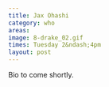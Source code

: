 ```yaml
---
title: Jax Ohashi
category: who
areas: 
image: 8-drake_02.gif
times: Tuesday 2&ndash;4pm
layout: post
---
```

Bio to come shortly. 
